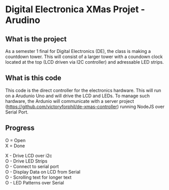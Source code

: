 # Digital Electronica XMas Projet - Arudino

## What is the project
As a semester 1 final for Digital Electronics (DE), the class is making a countdown tower. This will consist of a larger tower with a coundown clock located at the top (LCD driven via I2C controller) and adressable LED strips.

## What is this code
This code is the direct controller for the electronics hardware. This will run on a Arudunio Uno and will drive the LCD and LEDs. To manage such hardware, the Ardunio will communicate with a server project (https://github.com/victoryforphil/de-xmas-controller) running NodeJS over Serial Port.

## Progress
O = Open  
X = Done   

X - Drive LCD over i2c    
O - Drive LED Strips   
O - Connect to serial port     
O - Display Data on LCD from Serial      
O - Scrolling text for longer text   
O - LED Patterns over Serial   
